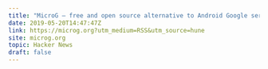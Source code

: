 ```yaml
---
title: "MicroG – free and open source alternative to Android Google services"
date: 2019-05-20T14:47:47Z
link: https://microg.org?utm_medium=RSS&utm_source=hune
site: microg.org
topic: Hacker News
draft: false
---
```


